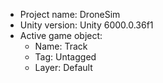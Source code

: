 <!-- UNITY CODE ASSIST INSTRUCTIONS START -->
- Project name: DroneSim
- Unity version: Unity 6000.0.36f1
- Active game object:
  - Name: Track
  - Tag: Untagged
  - Layer: Default
<!-- UNITY CODE ASSIST INSTRUCTIONS END -->